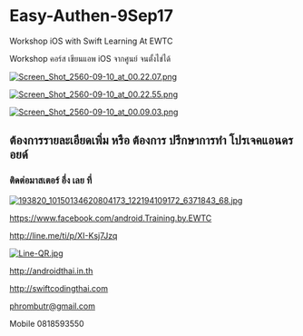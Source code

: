 # Easy-Authen-9Sep17
Workshop iOS with Swift Learning At EWTC

Workshop คอร์ส เขียนแอพ iOS จากศูนย์ จนตั้งไข่ได้

[![Screen_Shot_2560-09-10_at_00.22.07.png](https://s26.postimg.org/3lwcc8qix/Screen_Shot_2560-09-10_at_00.22.07.png)](https://postimg.org/image/ap47ruvyd/)

[![Screen_Shot_2560-09-10_at_00.22.55.png](https://s26.postimg.org/m2qr326h5/Screen_Shot_2560-09-10_at_00.22.55.png)](https://postimg.org/image/nhsbrs7k5/)

[![Screen_Shot_2560-09-10_at_00.09.03.png](https://s26.postimg.org/jzgbve6o9/Screen_Shot_2560-09-10_at_00.09.03.png)](https://postimg.org/image/fdk7n1l51/)

## ต้องการรายละเอียดเพิ่ม หรือ ต้องการ ปรึกษาการทำ โปรเจคแอนดรอยด์
### ติดต่อมาสเตอร์ อึ่ง เลย ที่

[![193820_10150134620804173_122194109172_6371843_68.jpg](https://s21.postimg.org/4i5tymwsn/193820_10150134620804173_122194109172_6371843_68.jpg)](https://postimg.org/image/4i5tymwsj/)

https://www.facebook.com/android.Training.by.EWTC

http://line.me/ti/p/XI-Ksj7Jzq

[![Line-QR.jpg](https://s9.postimg.org/41ec4gb3z/Line-_QR.jpg)](https://postimg.org/image/h5jwh535n/)

http://androidthai.in.th

http://swiftcodingthai.com    

phrombutr@gmail.com

Mobile 0818593550
